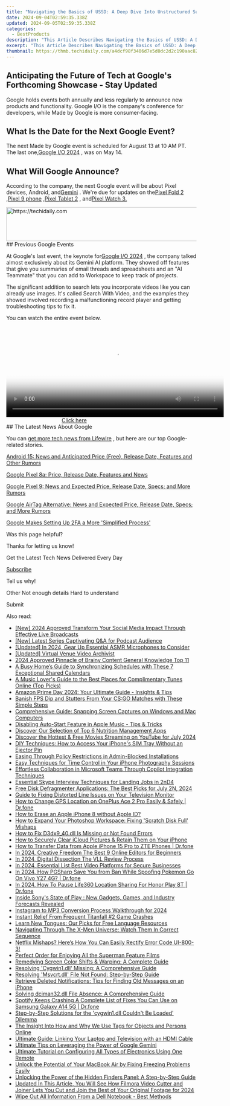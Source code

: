 ```yaml
---
title: "Navigating the Basics of USSD: A Deep Dive Into Unstructured Supplementary Service Data"
date: 2024-09-04T02:59:35.338Z
updated: 2024-09-05T02:59:35.338Z
categories:
  - BestProducts
description: "This Article Describes Navigating the Basics of USSD: A Deep Dive Into Unstructured Supplementary Service Data"
excerpt: "This Article Describes Navigating the Basics of USSD: A Deep Dive Into Unstructured Supplementary Service Data"
thumbnail: https://thmb.techidaily.com/a4dcf98f3406d7e5d0dc2d2c190aac822aae79b2e5cb3a27a5cb90894f8b169b.jpg
---
```


## Anticipating the Future of Tech at Google's Forthcoming Showcase - Stay Updated
 Google holds events both annually and less regularly to announce new products and functionality. Google I/O is the company's conference for developers, while Made by Google is more consumer-facing.

## What Is the Date for the Next Google Event?

 The next Made by Google event is scheduled for August 13 at 10 AM PT. The last one,[Google I/O 2024](https://www.lifewire.com/google-io-5097160) , was on May 14.

## What Will Google Announce?

 According to the company, the next Google event will be about Pixel devices, Android, and[Gemini](https://www.lifewire.com/what-is-google-bard-7151624) . We're due for updates on the[Pixel Fold 2](https://www.lifewire.com/google-pixel-fold-2-8625299) ,[Pixel 9 phone](https://www.lifewire.com/google-pixel-9-8630767) ,[Pixel Tablet 2](https://www.lifewire.com/google-pixel-tablet-2-8600572) , and[Pixel Watch 3.](https://www.lifewire.com/google-pixel-watch-3-8431024)

<!-- affiliate ads begin -->
<a href="https://aligracehair.sjv.io/c/5597632/1886003/19272" target="_top" id="1886003">
  <img src="//a.impactradius-go.com/display-ad/19272-1886003" border="0" alt="https://techidaily.com" width="728" height="90"/>
</a>
<img height="0" width="0" src="https://aligracehair.sjv.io/i/5597632/1886003/19272" style="position:absolute;visibility:hidden;" border="0" />
<!-- affiliate ads end -->
## Previous Google Events

 At Google's last event, the keynote for[Google I/O 2024](https://www.lifewire.com/google-io-5097160) , the company talked almost exclusively about its Gemini AI platform. They showed off features that give you summaries of email threads and spreadsheets and an "AI Teammate" that you can add to Workspace to keep track of projects.

 The significant addition to search lets you incorporate videos like you can already use images. It's called Search With Video, and the examples they showed involved recording a malfunctioning record player and getting troubleshooting tips to fix it.

 You can watch the entire event below.

<!-- affiliate ads begin -->
<span id="1983473">
					<video width="576" height="240" style="cursor:pointer"
           poster="//a.impactradius-go.com/display-clicktoplayimage/1983473.png"
           onclick="if(!this.playClicked){this.play();this.setAttribute('controls',true);this.playClicked=true;}">
	   <source src="//a.impactradius-go.com/display-ad/22993-1983473">
	   <img src="//a.impactradius-go.com/display-clicktoplayimage/1983473.png" style="border: none; height: 100%; width: 100%; object-fit: contain">
	</video>
	<div style="width:360px;text-align:center"><a href="javascript:window.open(decodeURIComponent('https%3A%2F%2Fhomestyler.sjv.io%2Fc%2F5597632%2F1983473%2F22993'), '_blank');void(0);">Click here</a></div>
</span>
<img height="0" width="0" src="https://imp.pxf.io/i/5597632/1983473/22993" style="position:absolute;visibility:hidden;" border="0" />
<!-- affiliate ads end -->
## The Latest News About Google

 You can [get more tech news from Lifewire](https://www.lifewire.com/news-4795879) , but here are our top Google-related stories.

[Android 15: News and Anticipated Price (Free), Release Date, Features and Other Rumors](https://www.lifewire.com/android-15-7547471)

[Google Pixel 8a: Price, Release Date, Features and News](https://www.lifewire.com/google-pixel-8a-8613233)

[Google Pixel 9: News and Expected Price, Release Date, Specs; and More Rumors](https://www.lifewire.com/google-pixel-9-8630767)

[Google AirTag Alternative: News and Expected Price, Release Date, Specs; and More Rumors](https://www.lifewire.com/google-airtag-news-and-rumors-7371492)

[Google Makes Setting Up 2FA a More 'Simplified Process'](https://www.lifewire.com/google-simplified-setting-up-2fa-8644128)

Was this page helpful?

Thanks for letting us know!

 Get the Latest Tech News Delivered Every Day

[Subscribe](https://www.lifewire.com/#)

Tell us why!

 Other  Not enough details  Hard to understand

 Submit

<ins class="adsbygoogle"
     style="display:block"
     data-ad-format="autorelaxed"
     data-ad-client="ca-pub-7571918770474297"
     data-ad-slot="1223367746"></ins>



<ins class="adsbygoogle"
     style="display:block"
     data-ad-client="ca-pub-7571918770474297"
     data-ad-slot="8358498916"
     data-ad-format="auto"
     data-full-width-responsive="true"></ins>

<span class="atpl-alsoreadstyle">Also read:</span>
<div><ul>
<li><a href="https://facebook-clips.techidaily.com/new-2024-approved-transform-your-social-media-impact-through-effective-live-broadcasts/"><u>[New] 2024 Approved  Transform Your Social Media Impact Through Effective Live Broadcasts</u></a></li>
<li><a href="https://extra-skills.techidaily.com/new-latest-series-captivating-qanda-for-podcast-audience/"><u>[New] Latest Series  Captivating Q&A for Podcast Audience</u></a></li>
<li><a href="https://youtube-blog.techidaily.com/ed-in-2024-gear-up-essential-asmr-microphones-to-consider/"><u>[Updated] In 2024, Gear Up  Essential ASMR Microphones to Consider</u></a></li>
<li><a href="https://facebook-videos.techidaily.com/updated-virtual-venue-video-archivist/"><u>[Updated] Virtual Venue Video Archivist</u></a></li>
<li><a href="https://extra-guidance.techidaily.com/2024-approved-pinnacle-of-brainy-content-general-knowledge-top-11/"><u>2024 Approved  Pinnacle of Brainy Content  General Knowledge Top 11</u></a></li>
<li><a href="https://tech-recovery.techidaily.com/a-busy-homes-guide-to-synchronizing-schedules-with-these-7-exceptional-shared-calendars/"><u>A Busy Home’s Guide to Synchronizing Schedules with These 7 Exceptional Shared Calendars</u></a></li>
<li><a href="https://tech-recovery.techidaily.com/a-music-lovers-guide-to-the-best-places-for-complimentary-tunes-online-top-picks/"><u>A Music Lover's Guide to the Best Places for Complimentary Tunes Online (Top Picks)</u></a></li>
<li><a href="https://tech-recovery.techidaily.com/1722870663062-amazon-prime-day-2024-your-ultimate-guide-insights-and-tips/"><u>Amazon Prime Day 2024: Your Ultimate Guide - Insights & Tips</u></a></li>
<li><a href="https://tech-recovery.techidaily.com/banish-fps-dip-and-stutters-from-your-csgo-matches-with-these-simple-steps/"><u>Banish FPS Dip and Stutters From Your CS:GO Matches with These Simple Steps</u></a></li>
<li><a href="https://tech-recovery.techidaily.com/comprehensive-guide-snapping-screen-captures-on-windows-and-mac-computers/"><u>Comprehensive Guide: Snapping Screen Captures on Windows and Mac Computers</u></a></li>
<li><a href="https://tech-recovery.techidaily.com/disabling-auto-start-feature-in-apple-music-tips-and-tricks/"><u>Disabling Auto-Start Feature in Apple Music - Tips & Tricks</u></a></li>
<li><a href="https://tech-recovery.techidaily.com/discover-our-selection-of-top-6-nutrition-management-apps/"><u>Discover Our Selection of Top 6 Nutrition Management Apps</u></a></li>
<li><a href="https://tech-recovery.techidaily.com/discover-the-hottest-and-free-movies-streaming-on-youtube-for-july-2024/"><u>Discover the Hottest & Free Movies Streaming on YouTube for July 2024</u></a></li>
<li><a href="https://tech-recovery.techidaily.com/diy-techniques-how-to-access-your-iphones-sim-tray-without-an-ejector-pin/"><u>DIY Techniques: How to Access Your iPhone's SIM Tray Without an Ejector Pin</u></a></li>
<li><a href="https://windows11.techidaily.com/easing-through-policy-restrictions-in-admin-blocked-installations/"><u>Easing Through Policy Restrictions in Admin-Blocked Installations</u></a></li>
<li><a href="https://tech-recovery.techidaily.com/easy-techniques-for-time-control-in-your-iphone-photography-sessions/"><u>Easy Techniques for Time Control in Your iPhone Photography Sessions</u></a></li>
<li><a href="https://tech-recovery.techidaily.com/effortless-collaboration-in-microsoft-teams-through-copilot-integration-techniques/"><u>Effortless Collaboration in Microsoft Teams Through Copilot Integration Techniques</u></a></li>
<li><a href="https://tech-recovery.techidaily.com/essential-skype-interview-techniques-for-landing-jobs-in-2nd4/"><u>Essential Skype Interview Techniques for Landing Jobs in 2nD4</u></a></li>
<li><a href="https://tech-recovery.techidaily.com/free-disk-defragmenter-applications-the-best-picks-for-july-2n-2024/"><u>Free Disk Defragmenter Applications: The Best Picks for July 2N, 2024</u></a></li>
<li><a href="https://tech-recovery.techidaily.com/guide-to-fixing-distorted-line-issues-on-your-television-monitor/"><u>Guide to Fixing Distorted Line Issues on Your Television Monitor</u></a></li>
<li><a href="https://location-social.techidaily.com/how-to-change-gps-location-on-oneplus-ace-2-pro-easily-and-safely-drfone-by-drfone-virtual-android/"><u>How to Change GPS Location on OnePlus Ace 2 Pro Easily & Safely | Dr.fone</u></a></li>
<li><a href="https://apple-account.techidaily.com/how-to-erase-an-apple-iphone-8-without-apple-id-by-drfone-ios/"><u>How to Erase an Apple iPhone 8 without Apple ID?</u></a></li>
<li><a href="https://tech-recovery.techidaily.com/how-to-expand-your-photoshop-workspace-fixing-scratch-disk-full-mishaps/"><u>How to Expand Your Photoshop Workspace: Fixing 'Scratch Disk Full' Mishaps</u></a></li>
<li><a href="https://tech-recovery.techidaily.com/how-to-fix-d3dx940dll-is-missing-or-not-found-errors/"><u>How to Fix D3dx9_40.dll Is Missing or Not Found Errors</u></a></li>
<li><a href="https://tech-recovery.techidaily.com/how-to-securely-clear-icloud-pictures-and-retain-them-on-your-iphone/"><u>How to Securely Clear iCloud Pictures & Retain Them on Your iPhone</u></a></li>
<li><a href="https://iphone-transfer.techidaily.com/how-to-transfer-data-from-apple-iphone-15-pro-to-zte-phones-drfone-by-drfone-transfer-from-ios/"><u>How to Transfer Data from Apple iPhone 15 Pro to ZTE Phones | Dr.fone</u></a></li>
<li><a href="https://youtube-zero.techidaily.com/24-creative-freedom-the-best-9-online-editors-for-beginners/"><u>In 2024, Creative Freedom  The Best 9 Online Editors for Beginners</u></a></li>
<li><a href="https://fox-http.techidaily.com/in-2024-digital-dissection-the-vll-review-process/"><u>In 2024, Digital Dissection  The VLL Review Process</u></a></li>
<li><a href="https://video-capture.techidaily.com/in-2024-essential-list-best-video-platforms-for-secure-businesses/"><u>In 2024, Essential List  Best Video Platforms for Secure Businesses</u></a></li>
<li><a href="https://change-location.techidaily.com/in-2024-how-pgsharp-save-you-from-ban-while-spoofing-pokemon-go-on-vivo-y27-4g-drfone-by-drfone-virtual-android/"><u>In 2024, How PGSharp Save You from Ban While Spoofing Pokemon Go On Vivo Y27 4G? | Dr.fone</u></a></li>
<li><a href="https://location-social.techidaily.com/in-2024-how-to-pause-life360-location-sharing-for-honor-play-8t-drfone-by-drfone-virtual-android/"><u>In 2024, How To Pause Life360 Location Sharing For Honor Play 8T | Dr.fone</u></a></li>
<li><a href="https://tech-recovery.techidaily.com/1722888990859-inside-sonys-state-of-play-new-gadgets-games-and-industry-forecasts-revealed/"><u>Inside Sony's State of Play : New Gadgets, Games, and Industry Forecasts Revealed</u></a></li>
<li><a href="https://instagram-video-recordings.techidaily.com/instagram-to-mp3-conversion-process-walkthrough-for-2024/"><u>Instagram to MP3 Conversion Process Walkthrough for 2024</u></a></li>
<li><a href="https://program-issues.techidaily.com/instant-relief-from-frequent-titanfall-2-game-crashes/"><u>Instant Relief From Frequent Titanfall #2 Game Crashes</u></a></li>
<li><a href="https://tech-recovery.techidaily.com/learn-new-tongues-our-picks-for-free-language-resources/"><u>Learn New Tongues: Our Picks for Free Language Resources</u></a></li>
<li><a href="https://tech-recovery.techidaily.com/navigating-through-the-x-men-universe-watch-them-in-correct-sequence/"><u>Navigating Through The X-Men Universe: Watch Them In Correct Sequence</u></a></li>
<li><a href="https://tech-recovery.techidaily.com/netflix-mishaps-heres-how-you-can-easily-rectify-error-code-ui-800-3/"><u>Netflix Mishaps? Here’s How You Can Easily Rectify Error Code UI-800-3!</u></a></li>
<li><a href="https://tech-recovery.techidaily.com/perfect-order-for-enjoying-all-the-superman-feature-films/"><u>Perfect Order for Enjoying All the Superman Feature Films</u></a></li>
<li><a href="https://tech-recovery.techidaily.com/remedying-screen-color-shifts-and-warping-a-complete-guide/"><u>Remedying Screen Color Shifts & Warping: A Complete Guide</u></a></li>
<li><a href="https://tech-recovery.techidaily.com/resolving-cygwin1dll-missing-a-comprehensive-guide/"><u>Resolving 'Cygwin1.dll' Missing: A Comprehensive Guide</u></a></li>
<li><a href="https://tech-recovery.techidaily.com/resolving-msvcrtdll-file-not-found-step-by-step-guide/"><u>Resolving 'Msvcrt.dll' File Not Found: Step-by-Step Guide</u></a></li>
<li><a href="https://tech-recovery.techidaily.com/retrieve-deleted-notifications-tips-for-finding-old-messages-on-an-iphone/"><u>Retrieve Deleted Notifications: Tips for Finding Old Messages on an iPhone</u></a></li>
<li><a href="https://tech-recovery.techidaily.com/solving-dciman32dll-file-absence-a-comprehensive-guide/"><u>Solving dciman32.dll File Absence: A Comprehensive Guide</u></a></li>
<li><a href="https://fix-guide.techidaily.com/spotify-keeps-crashing-a-complete-list-of-fixes-you-can-use-on-samsung-galaxy-a14-5g-drfone-by-drfone-fix-android-problems-fix-android-problems/"><u>Spotify Keeps Crashing A Complete List of Fixes You Can Use on Samsung Galaxy A14 5G | Dr.fone</u></a></li>
<li><a href="https://tech-recovery.techidaily.com/step-by-step-solutions-for-the-cygwin1dll-couldnt-be-loaded-dilemma/"><u>Step-by-Step Solutions for the 'cygwin1.dll Couldn't Be Loaded' Dilemma</u></a></li>
<li><a href="https://tech-recovery.techidaily.com/the-insight-into-how-and-why-we-use-tags-for-objects-and-persons-online/"><u>The Insight Into How and Why We Use Tags for Objects and Persons Online</u></a></li>
<li><a href="https://tech-recovery.techidaily.com/ultimate-guide-linking-your-laptop-and-television-with-an-hdmi-cable/"><u>Ultimate Guide: Linking Your Laptop and Television with an HDMI Cable</u></a></li>
<li><a href="https://tech-recovery.techidaily.com/ultimate-tips-on-leveraging-the-power-of-google-gemini/"><u>Ultimate Tips on Leveraging the Power of Google Gemini</u></a></li>
<li><a href="https://tech-recovery.techidaily.com/ultimate-tutorial-on-configuring-all-types-of-electronics-using-one-remote/"><u>Ultimate Tutorial on Configuring All Types of Electronics Using One Remote</u></a></li>
<li><a href="https://tech-recovery.techidaily.com/unlock-the-potential-of-your-macbook-air-by-fixing-freezing-problems-easily/"><u>Unlock the Potential of Your MacBook Air by Fixing Freezing Problems Easily</u></a></li>
<li><a href="https://tech-recovery.techidaily.com/unlocking-the-power-of-the-hidden-finders-panel-a-step-by-step-guide/"><u>Unlocking the Power of the Hidden Finders Panel: A Step-by-Step Guide</u></a></li>
<li><a href="https://video-content-creator.techidaily.com/updated-in-this-article-you-will-see-how-filmora-video-cutter-and-joiner-lets-you-cut-and-join-the-best-of-your-original-footage-for-2024/"><u>Updated In This Article, You Will See How Filmora Video Cutter and Joiner Lets You Cut and Join the Best of Your Original Footage for 2024</u></a></li>
<li><a href="https://tech-recovery.techidaily.com/wipe-out-all-information-from-a-dell-notebook-best-methods/"><u>Wipe Out All Information From a Dell Notebook - Best Methods</u></a></li>
</ul></div>
